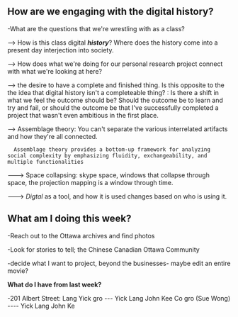 ## How are we engaging with the digital history? ##
-What are the questions that we're wrestling with as a class?

--> How is this class digital __*history*__? Where does the history come into a present day interjection into society. 

--> How does what we're doing for our personal research project connect with what we're looking at here?

--> the desire to have a complete and finished thing. Is this opposite to the the idea that digital history isn't a completeable thing? : Is there a shift in what we feel the outcome should be? Should the outcome be to learn and try and fail, or should the outcome be that I've successfully completed a project that wasn't even ambitious in the first place.

--> Assemblage theory: You can't separate the various interrelated artifacts and how they're all connected.

      Assemblage theory provides a bottom-up framework for analyzing social complexity by emphasizing fluidity, exchangeability, and multiple functionalities
      
---> Space collapsing: skype space, windows that collapse through space, the projection mapping is a window through time. 

---> *Digtal* as a tool, and how it is used changes based on who is using it.

## What am I doing this week? ##
-Reach out to the Ottawa archives and find photos 

-Look for stories to tell; the Chinese Canadian Ottawa Community

-decide what I want to project, beyond the businesses- maybe edit an entire movie?

**What do I have from last week?**

-201 Albert Street: Lang Yick gro --- Yick Lang John Kee Co gro (Sue Wong) ---- Yick Lang John Ke
